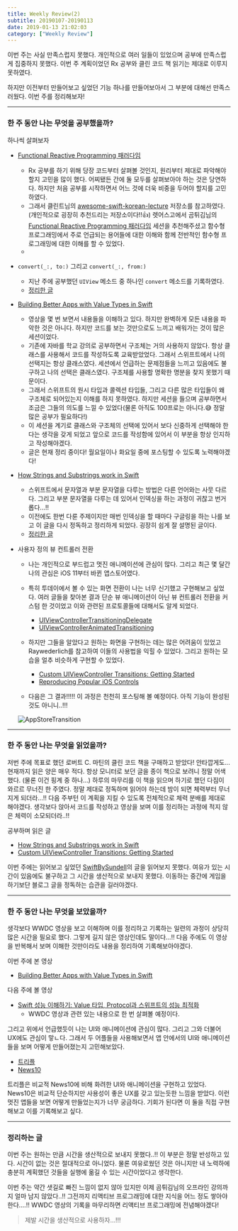 ```yaml
---
title: Weekly Review(2)
subtitle: 20190107-20190113
date: 2019-01-13 21:02:03
category: ["Weekly Review"]
---
```


이번 주는 사실 만족스럽지 못했다. 개인적으로 여러 일들이 있었으며 공부에 만족스럽게 집중하지 못했다. 이번 주 계획이었던 Rx 공부와 클린 코드 책 읽기는 제대로 이루지 못하였다.  

하지만 이전부터 만들어보고 싶었던 기능 하나를 만들어보아서 그 부분에 대해선 만족스러웠다. 이번 주를 정리해보자!

---

### 한 주 동안 나는 무엇을 공부했을까?

하나씩 살펴보자

- [Functional Reactive Programming 패러다임](https://www.youtube.com/watch?v=cXi_CmZuBgg&feature=youtu.be)
  - Rx 공부를 하기 위해 당장 코드부터 살펴볼 것인지, 원리부터 제대로 파악해야 할지 고민을 많이 했다. 어찌됐든 간에 둘 모두를 살펴보아야 하는 것은 당연하다. 하지만 처음 공부를 시작하면서 어느 것에 더욱 비중을 두어야 할지를 고민하였다. 
  - 그래서 클린트님의 [awesome-swift-korean-lecture](https://github.com/ClintJang/awesome-swift-korean-lecture) 저장소를 참고하였다. (개인적으로 굉장히 추천드리는 저장소이다!!👍) 렛어스고에서 곰튀김님의 [Functional Reactive Programming 패러다임](https://www.youtube.com/watch?v=cXi_CmZuBgg&feature=youtu.be) 세션을 추천해주셨고 함수형 프로그래밍에서 주로 언급되는 용어들에 대한 이해와 함께 전반적인 함수형 프로그래밍에 대한 이해를 할 수 있었다. 
  - 
- `convert(_:, to:)` 그리고 `convert(_:, from:)` 
  - 지난 주에 공부했던 `UIView` 메소드 중 하나인 `convert` 메소드를 기록하였다. 
  - [정리한 글](https://ehdrjsdlzzzz.github.io/2019/01/13/convert-to-convert-from/)

- [Building Better Apps with Value Types in Swift](https://developer.apple.com/videos/play/wwdc2015/414/)

  - 영상을 몇 번 보면서 내용들을 이해하고 있다. 하지만 완벽하게 모든 내용을 파악한 것은 아니다. 하지만 코드를 보는 것만으로도 느끼고 배워가는 것이 많은 세션이었다. 
  - 기존에 자바를 학교 강의로 공부하면서 구조체는 거의 사용하지 않았다. 항상 클래스를 사용해서 코드를 작성하도록 교육받았었다. 그래서 스위프트에서 나의 선택지는 항상 클래스였다. 세션에서 언급하는 문제점들을 느끼고 있음에도 불구하고 나의 선택은 클래스였다. 구조체를 사용할 명확한 명분을 찾지 못했기 때문이다.
  - 그래서 스위프트의 원시 타입과 콜렉션 타입들, 그리고 다른 많은 타입들이 왜 구조체로 되어있는지 이해를 하지 못하였다. 하지만 세션을 들으며 공부하면서 조금은 그들의 의도를 느낄 수 있었다(물론 아직도 100프로는 아니다.😅 정말 많은 공부가 필요하다!)
  - 이 세션을 계기로 클래스와 구조체의 선택에 있어서 보다 신중하게 선택해야 한다는 생각을 갖게 되었고 앞으로 코드를 작성함에 있어서 이 부분을 항상 인지하고 작성해야겠다.
  - 글은 현재 정리 중이다! 월요일이나 화요일 중에 포스팅할 수 있도록 노력해야겠다!

- [How Strings and Substrings work in Swift](https://medium.com/@studymongolian/how-strings-and-substrings-work-in-swift-fd4dc43ee91d) 

  - 스위프트에서 문자열과 부분 문자열을 다루는 방법은 다른 언어와는 사뭇 다르다. 그리고 부분 문자열을 다루는 데 있어서 인덱싱을 하는 과정이 귀찮고 번거롭다...!!
  - 이전에도 한번 다룬 주제이지만 매번 인덱싱을 할 때마다 구글링을 하는 나를 보고 이 글을 다시 정독하고 정리하게 되었다. 굉장히 쉽게 잘 설명된 글이다.
  - [정리한 글](https://ehdrjsdlzzzz.github.io/2019/01/12/Strings-and-Substrings-in-Swift/)

- 사용자 정의 뷰 컨트롤러 전환

  - 나는 개인적으로 부드럽고 멋진 애니메이션에 관심이 많다. 그리고 최근 몇 달간 나의 관심은 iOS 11부터 바뀐 앱스토어였다. 
  - 특히 투데이에서 볼 수 있는 화면 전환이 나는 너무 신기했고 구현해보고 싶었다. 여러 글들을 찾아본 결과 단순 뷰 애니메이션이 아닌 뷰 컨트롤러 전환을 커스텀 한 것이었고 이와 관련된 프로토콜들에 대해서도 알게 되었다. 
    - [UIViewControllerTransitioningDelegate](https://developer.apple.com/documentation/uikit/uiviewcontrollertransitioningdelegate)
    - [UIViewControllerAnimatedTransitioning](https://developer.apple.com/documentation/uikit/uiviewcontrolleranimatedtransitioning)
  - 하지만 그들을 알았다고 원하는 화면을 구현하는 데는 많은 어려움이 있었고 Raywederlich를 참고하여 이들의 사용법을 익힐 수 있었다. 그리고 원하는 모습을 얼추 비슷하게 구현할 수 있었다.
    - [Custom UIViewController Transitions: Getting Started](https://www.raywenderlich.com/322-custom-uiviewcontroller-transitions-getting-started)
    - [Reproducing Popular iOS Controls](https://www.raywenderlich.com/5298-reproducing-popular-ios-controls/lessons/25)

  - 다음은 그 결과!!!!! 이 과정은 천천히 포스팅해 볼 예정이다. 아직 기능이 완성된 것도 아니니..!!!

  ![AppStoreTransition](https://ehdrjsdlzzzz.github.io/2019/01/13/Weekly-Review-2/AppstoreTransition.gif)

---

### 한 주 동안 나는 무엇을 읽었을까?

저번 주에 목표로 했던 로버트 C. 마틴의 클린 코드 책을 구매하고 받았다! 안타깝게도... 현재까지 읽은 양은 매우 적다. 항상 모니터로 보던 글을 종이 책으로 보려니 정말 어색했다. (물론 이건 핑계 중 하나...)  하루의 마무리를 이 책을 읽으며 하기로 했던 다짐이 와르르 무너진 한 주였다. 정말 제대로 정독하며 읽어야 하는데 밤이 되면 체력부터 무너지게 되더라...!! 다음 주부턴 이 계획을 지킬 수 있도록 전체적으로 체력 분배를 제대로 해야겠다. 생각보다 앉아서 코드를 작성하고 영상을 보며 이를 정리하는 과정에 적지 않은 체력이 소모되더라..!! 

공부하며 읽은 글

- [How Strings and Substrings work in Swift](https://medium.com/@studymongolian/how-strings-and-substrings-work-in-swift-fd4dc43ee91d) 
- [Custom UIViewController Transitions: Getting Started](https://www.raywenderlich.com/322-custom-uiviewcontroller-transitions-getting-started)

이번 주에는 읽어보고 싶었던 [SwiftBySundell](https://www.swiftbysundell.com)의 글을 읽어보지 못했다. 여유가 있는 시간이 있음에도 불구하고 그 시간을 생산적으로 보내지 못했다. 이동하는 중간에 게임을 하기보단 블로그 글을 정독하는 습관을 길러야겠다.

---

### 한 주 동안 나는 무엇을 보았을까?

생각보다 WWDC 영상을 보고 이해하며 이를 정리하고 기록하는 일련의 과정이 상당히 많은 시간을 필요로 했다. 그렇게 길지 않은 영상인데도 말이다...!! 다음 주에도 이 영상을 반복해서 보며 이해한 것만이라도 내용을 정리하여 기록해보아야겠다.

이번 주에 본 영상

- [Building Better Apps with Value Types in Swift](https://developer.apple.com/videos/play/wwdc2015/414/)

다음 주에 볼 영상

- [Swift 성능 이해하기: Value 타입, Protocol과 스위프트의 성능 최적화](https://academy.realm.io/kr/posts/letswift-swift-performance/)
  - WWDC 영상과 관련 있는 내용으로 한 번 살펴볼 예정이다. 

그리고 위에서 언급했듯이 나는 UI와 애니메이션에 관심이 많다. 그리고 그와 더불어 UX에도 관심이 맣ㄴ다. 그래서 두 어플들을 사용해보면서 앱 안에서의 UI와 애니메이션들을 보며 어떻게 만들어졌는지 고민해보았다. 

- [트리플](https://itunes.apple.com/kr/app/트리플-해외여행-가이드/id1225499481?mt=8)
- [News10](https://itunes.apple.com/kr/app/news10/id1245535228?mt=8)

트리플은 비교적 News10에 비해 화려한 UI와 애니메이션을 구현하고 있었다. News10은 비교적 단순하지만 사용성이 좋은 UX를 갖고 있는듯한 느낌을 받았다. 이런 멋진 앱들을 보면 어떻게 만들었는지가 너무 궁금하다. 기회가 된다면 이 둘을 직접 구현해보고 이를 기록해보고 싶다.

---

### 정리하는 글

이번 주는 원하는 만큼 시간을 생산적으로 보내지 못했다..!! 이 부분은 정말 반성하고 있다. 시간이 없는 것은 절대적으로 아니었다. 물론 여유로웠던 것은 아니지만 내 노력하에 충분히 계획했던 것들을 실행에 옮길 수 있는 시간이었다고 생각한다. 

이번 주는 약간 샛길로 빠진 느낌이 없지 않아 있지만 이제 곰튀김님의 오프라인 강의까지 얼마 남지 않았다..!! 그전까지 리액티브 프로그래밍에 대한 지식을 어느 정도 쌓아야 한다....!! WWDC 영상의 기록을 마무리하면 리액티브 프로그래밍에 전념해야겠다!

> 제발 시간을 생산적으로 사용하자...!!!